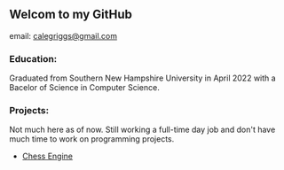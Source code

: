 ## Welcom to my GitHub

email: <calegriggs@gmail.com>

### Education:

Graduated from Southern New Hampshire University in April 2022 with a Bacelor of Science in Computer Science.



### Projects:

Not much here as of now. Still working a full-time day job and don't have much time to work on programming projects.

* [Chess Engine](https://github.com/CaleGriggs/Chess)



